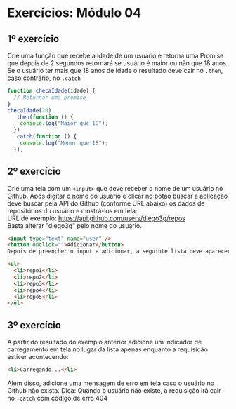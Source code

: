# Exercícios: Módulo 04

## 1º exercício

Crie uma função que recebe a idade de um usuário e retorna uma Promise que depois de 2
segundos retornará se usuário é maior ou não que 18 anos. Se o usuário ter mais que 18 anos de
idade o resultado deve cair no `.then`, caso contrário, no `.catch`

```javascript
function checaIdade(idade) {
  // Retornar uma promise
}
checaIdade(20)
  .then(function () {
    console.log("Maior que 18");
  })
  .catch(function () {
    console.log("Menor que 18");
  });
```

## 2º exercício

Crie uma tela com um `<input>` que deve receber o nome de um usuário no Github. Após digitar o
nome do usuário e clicar no botão buscar a aplicação deve buscar pela API do Github (conforme
URL abaixo) os dados de repositórios do usuário e mostrá-los em tela:  
URL de exemplo: https://api.github.com/users/diego3g/repos  
Basta alterar "diego3g" pelo nome do usuário.

```html
<input type="text" name="user" />
<button onclick="">Adicionar</button>
Depois de preencher o input e adicionar, a seguinte lista deve aparecer abaixo:
```

```html
<ul>
  <li>repo1</li>
  <li>repo2</li>
  <li>repo3</li>
  <li>repo4</li>
  <li>repo5</li>
</ul>
```

## 3º exercício

A partir do resultado do exemplo anterior adicione um indicador de carregamento em tela no lugar
da lista apenas enquanto a requisição estiver acontecendo:
```html
<li>Carregando...</li>
```
Além disso, adicione uma mensagem de erro em tela caso o usuário no Github não exista.
Dica: Quando o usuário não existe, a requisição irá cair no `.catch` com código de erro 404
